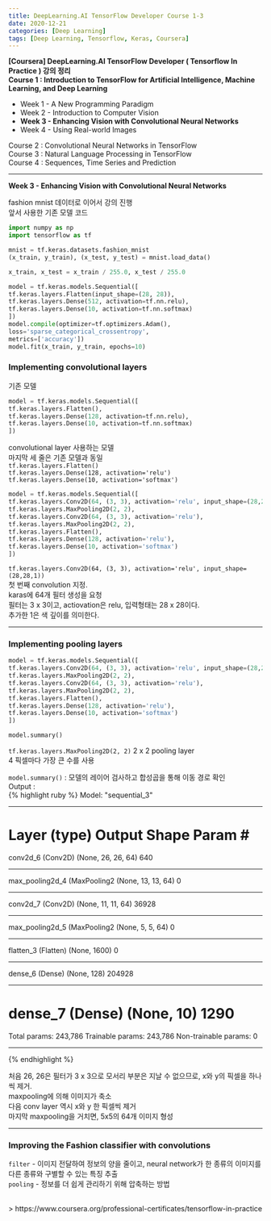```yaml
---
title: DeepLearning.AI TensorFlow Developer Course 1-3
date: 2020-12-21
categories: [Deep Learning]
tags: [Deep Learning, Tensorflow, Keras, Coursera]
---
```


**[Coursera] DeepLearning.AI TensorFlow Developer ( Tensorflow In Practice ) 강의 정리**  
**Course 1 : Introduction to TensorFlow for Artificial Intelligence, Machine Learning, and Deep Learning**
- Week 1 - A New Programming Paradigm
- Week 2 - Introduction to Computer Vision
- **Week 3 - Enhancing Vision with Convolutional Neural Networks**
- Week 4 - Using Real-world Images

Course 2 : Convolutional Neural Networks in TensorFlow  
Course 3 : Natural Language Processing in TensorFlow  
Course 4 : Sequences, Time Series and Prediction

---  

**Week 3 - Enhancing Vision with Convolutional Neural Networks**

fashion mnist 데이터로 이어서 강의 진행  
앞서 사용한 기존 모델 코드
```python
import numpy as np
import tensorflow as tf

mnist = tf.keras.datasets.fashion_mnist
(x_train, y_train), (x_test, y_test) = mnist.load_data()

x_train, x_test = x_train / 255.0, x_test / 255.0

model = tf.keras.models.Sequential([
tf.keras.layers.Flatten(input_shape=(28, 28)),
tf.keras.layers.Dense(512, activation=tf.nn.relu),
tf.keras.layers.Dense(10, activation=tf.nn.softmax)
])
model.compile(optimizer=tf.optimizers.Adam(),
loss='sparse_categorical_crossentropy',
metrics=['accuracy'])
model.fit(x_train, y_train, epochs=10)
```

### Implementing convolutional layers
기존 모델
```python
model = tf.keras.models.Sequential([
tf.keras.layers.Flatten(),
tf.keras.layers.Dense(128, activation=tf.nn.relu),
tf.keras.layers.Dense(10, activation=tf.nn.softmax)
])
```

convolutional layer 사용하는 모델  
마지막 세 줄은 기존 모델과 동일  
`tf.keras.layers.Flatten()`  
`tf.keras.layers.Dense(128, activation='relu')`  
`tf.keras.layers.Dense(10, activation='softmax')`

```python
model = tf.keras.models.Sequential([
tf.keras.layers.Conv2D(64, (3, 3), activation='relu', input_shape=(28,28,1)),
tf.keras.layers.MaxPooling2D(2, 2),
tf.keras.layers.Conv2D(64, (3, 3), activation='relu'),
tf.keras.layers.MaxPooling2D(2, 2),
tf.keras.layers.Flatten(),
tf.keras.layers.Dense(128, activation='relu'),
tf.keras.layers.Dense(10, activation='softmax')
])
```
`tf.keras.layers.Conv2D(64, (3, 3), activation='relu', input_shape=(28,28,1))`  
첫 번째 convolution 지정.  
karas에 64개 필터 생성을 요청  
필터는 3 x 3이고, actiovation은 relu, 입력형태는 28 x 28이다.  
추가한 1은 색 깊이를 의미한다.

---
### Implementing pooling layers
```python
model = tf.keras.models.Sequential([
tf.keras.layers.Conv2D(64, (3, 3), activation='relu', input_shape=(28,28,1)),
tf.keras.layers.MaxPooling2D(2, 2),
tf.keras.layers.Conv2D(64, (3, 3), activation='relu'),
tf.keras.layers.MaxPooling2D(2, 2),
tf.keras.layers.Flatten(),
tf.keras.layers.Dense(128, activation='relu'),
tf.keras.layers.Dense(10, activation='softmax')
])

model.summary()
```
`tf.keras.layers.MaxPooling2D(2, 2)` 2 x 2 pooling layer  
4 픽셀마다 가장 큰 수를 사용

`model.summary()` : 모델의 레이어 검사하고 합성곱을 통해 이동 경로 확인  
Output :  
{% highlight ruby %}
Model: "sequential_3"
_________________________________________________________________ 
Layer (type)                  Output Shape          Param # 
================================================================= 
conv2d_6 (Conv2D)               (None, 26, 26, 64)   640 
_________________________________________________________________ 
max_pooling2d_4 (MaxPooling2 	(None, 13, 13, 64)    0 
_________________________________________________________________ 
conv2d_7 (Conv2D)               (None, 11, 11, 64)    36928 
_________________________________________________________________ 
max_pooling2d_5 (MaxPooling2 	(None, 5, 5, 64)     0 
_________________________________________________________________ 
flatten_3 (Flatten)             (None, 1600)          0 
_________________________________________________________________ 
dense_6 (Dense)                 (None, 128)           204928 
_________________________________________________________________ 
dense_7 (Dense)                 (None, 10)            1290 
================================================================= 
Total params: 243,786 
Trainable params: 243,786 
Non-trainable params: 0 
_________________________________________________________________
{% endhighlight %}

처음 26, 26은 필터가 3 x 3으로 모서리 부분은 지날 수 없으므로, x와 y의 픽셀을 하나씩 제거.  
maxpooling에 의해 이미지가 축소  
다음 conv layer 역시 x와 y 한 픽셀씩 제거  
마지막 maxpooling을 거치면, 5x5의 64개 이미지 형성

---
### Improving the Fashion classifier with convolutions

`filter` - 이미지 전달하여 정보의 양을 줄이고, neural network가 한 종류의 이미지를 다른 종류와 구별할 수 있는 특징 추출  
`pooling` - 정보를 더 쉽게 관리하기 위해 압축하는 방법

<br/>
> https://www.coursera.org/professional-certificates/tensorflow-in-practice
